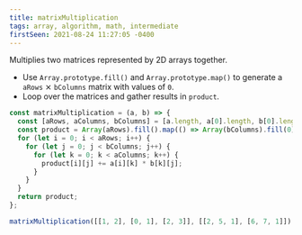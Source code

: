 ```yaml
---
title: matrixMultiplication
tags: array, algorithm, math, intermediate
firstSeen: 2021-08-24 11:27:05 -0400
---
```


Multiplies two matrices represented by 2D arrays together.

- Use `Array.prototype.fill()` and `Array.prototype.map()` to generate a `aRows` ⨯ `bColumns` matrix with values of `0`.
- Loop over the matrices and gather results in `product`. 

```js
const matrixMultiplication = (a, b) => {
  const [aRows, aColumns, bColumns] = [a.length, a[0].length, b[0].length];
  const product = Array(aRows).fill().map(() => Array(bColumns).fill(0));
  for (let i = 0; i < aRows; i++) {
    for (let j = 0; j < bColumns; j++) {
      for (let k = 0; k < aColumns; k++) {
        product[i][j] += a[i][k] * b[k][j];
      }
    }
  }
  return product;
};
```

```js
matrixMultiplication([[1, 2], [0, 1], [2, 3]], [[2, 5, 1], [6, 7, 1]]); // [[14, 19, 3], [6, 7, 1], [22, 31, 5]
```
